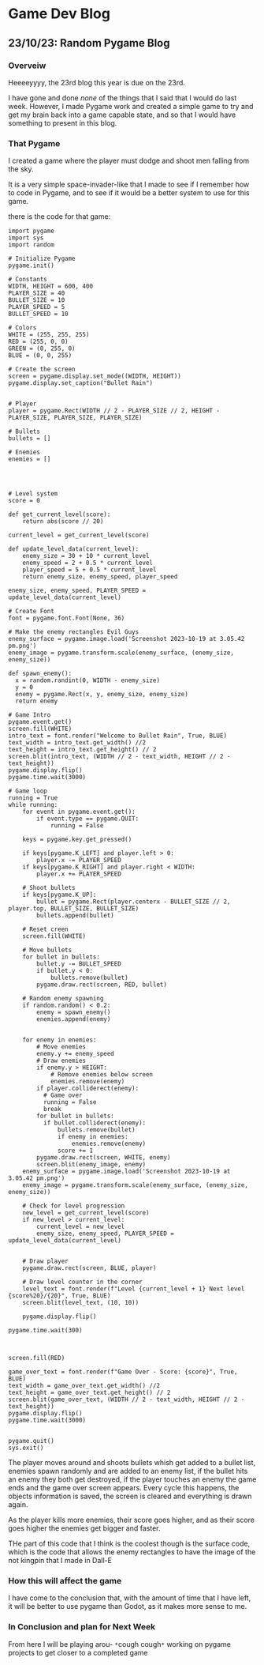 # Game Dev Blog 

## 23/10/23: Random Pygame Blog

### Overveiw

Heeeeyyyy, the 23rd blog this year is due on the 23rd.

I have gone and done *none* of the things that I said that I would do last week. However, I made Pygame work and created a simple game to try and get my brain back into a game capable state, and so that I would have something to present in this blog.

### That Pygame

I created a game where the player must dodge and shoot men falling from the sky.

It is a very simple space-invader-like that I made to see if I remember how to code in Pygame, and to see if it would be a better system to use for this game.

there is the code for that game:

```
import pygame
import sys
import random

# Initialize Pygame
pygame.init()

# Constants
WIDTH, HEIGHT = 600, 400
PLAYER_SIZE = 40
BULLET_SIZE = 10
PLAYER_SPEED = 5
BULLET_SPEED = 10

# Colors
WHITE = (255, 255, 255)
RED = (255, 0, 0)
GREEN = (0, 255, 0)
BLUE = (0, 0, 255)

# Create the screen
screen = pygame.display.set_mode((WIDTH, HEIGHT))
pygame.display.set_caption("Bullet Rain")


# Player
player = pygame.Rect(WIDTH // 2 - PLAYER_SIZE // 2, HEIGHT - PLAYER_SIZE, PLAYER_SIZE, PLAYER_SIZE)

# Bullets
bullets = []

# Enemies
enemies = []




# Level system
score = 0

def get_current_level(score):
    return abs(score // 20)

current_level = get_current_level(score)

def update_level_data(current_level):
    enemy_size = 30 + 10 * current_level
    enemy_speed = 2 + 0.5 * current_level
    player_speed = 5 + 0.5 * current_level
    return enemy_size, enemy_speed, player_speed

enemy_size, enemy_speed, PLAYER_SPEED = update_level_data(current_level)

# Create Font
font = pygame.font.Font(None, 36)

# Make the enemy rectangles Evil Guys
enemy_surface = pygame.image.load('Screenshot 2023-10-19 at 3.05.42 pm.png')
enemy_image = pygame.transform.scale(enemy_surface, (enemy_size, enemy_size))

def spawn_enemy():
  x = random.randint(0, WIDTH - enemy_size)
  y = 0
  enemy = pygame.Rect(x, y, enemy_size, enemy_size)
  return enemy

# Game Intro
pygame.event.get()
screen.fill(WHITE)
intro_text = font.render("Welcome to Bullet Rain", True, BLUE)
text_width = intro_text.get_width() //2
text_height = intro_text.get_height() // 2
screen.blit(intro_text, (WIDTH // 2 - text_width, HEIGHT // 2 - text_height))
pygame.display.flip()
pygame.time.wait(3000)

# Game loop
running = True
while running:
    for event in pygame.event.get():
        if event.type == pygame.QUIT:
            running = False

    keys = pygame.key.get_pressed()
  
    if keys[pygame.K_LEFT] and player.left > 0:
        player.x -= PLAYER_SPEED
    if keys[pygame.K_RIGHT] and player.right < WIDTH:
        player.x += PLAYER_SPEED

    # Shoot bullets
    if keys[pygame.K_UP]:
        bullet = pygame.Rect(player.centerx - BULLET_SIZE // 2, player.top, BULLET_SIZE, BULLET_SIZE)
        bullets.append(bullet)
    
    # Reset creen
    screen.fill(WHITE)
  
    # Move bullets
    for bullet in bullets:
        bullet.y -= BULLET_SPEED
        if bullet.y < 0:
            bullets.remove(bullet)
        pygame.draw.rect(screen, RED, bullet)

    # Random enemy spawning
    if random.random() < 0.2:
        enemy = spawn_enemy()
        enemies.append(enemy)


    for enemy in enemies:
        # Move enemies
        enemy.y += enemy_speed
        # Draw enemies
        if enemy.y > HEIGHT:
            # Remove enemies below screen
            enemies.remove(enemy)
        if player.colliderect(enemy):
          # Game over
          running = False
          break
        for bullet in bullets:
          if bullet.colliderect(enemy):
              bullets.remove(bullet)
              if enemy in enemies:
                  enemies.remove(enemy)
              score += 1
        pygame.draw.rect(screen, WHITE, enemy)
        screen.blit(enemy_image, enemy)
    enemy_surface = pygame.image.load('Screenshot 2023-10-19 at 3.05.42 pm.png')
    enemy_image = pygame.transform.scale(enemy_surface, (enemy_size, enemy_size))

    # Check for level progression
    new_level = get_current_level(score)
    if new_level > current_level:
        current_level = new_level
        enemy_size, enemy_speed, PLAYER_SPEED = update_level_data(current_level)


    # Draw player
    pygame.draw.rect(screen, BLUE, player)

    # Draw level counter in the corner
    level_text = font.render(f"Level {current_level + 1} Next level {score%20}/{20}", True, BLUE)
    screen.blit(level_text, (10, 10))

    pygame.display.flip()

pygame.time.wait(300)



screen.fill(RED)

game_over_text = font.render(f"Game Over - Score: {score}", True, BLUE)
text_width = game_over_text.get_width() //2
text_height = game_over_text.get_height() // 2
screen.blit(game_over_text, (WIDTH // 2 - text_width, HEIGHT // 2 - text_height))
pygame.display.flip()
pygame.time.wait(3000)


pygame.quit()
sys.exit()
```

The player moves around and shoots bullets whish get added to a bullet list, enemies spawn randomly and are added to an enemy list, if the bullet hits an enemy they both get destroyed, if the player touches an enemy the game ends and the game over screen appears. Every cycle this happens, the objects information is saved, the screen is cleared and everything is drawn again.

As the player kills more enemies, their score goes higher, and as their score goes higher the enemies get bigger and faster.

THe part of this code that I think is the coolest though is the surface code, which is the code that allows the enemy rectangles to have the image of the not kingpin that I made in Dall-E

### How this will affect the game

I have come to the conclusion that, with the amount of time that I have left, it will be better to use pygame than Godot, as it makes more sense to me.


### In Conclusion and plan for Next Week

From here I will be playing arou- `*`cough cough`*` working on pygame projects to get closer to a completed game
